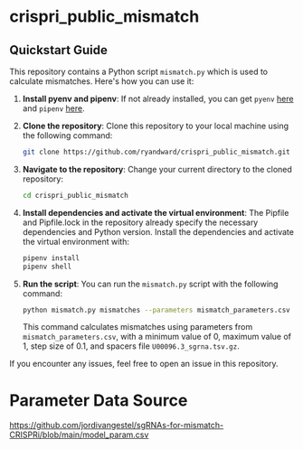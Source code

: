 # crispri_public_mismatch

## Quickstart Guide

This repository contains a Python script `mismatch.py` which is used to calculate mismatches. Here's how you can use it:

1. **Install pyenv and pipenv**: If not already installed, you can get `pyenv` [here](https://github.com/pyenv/pyenv#installation) and `pipenv` [here](https://pipenv.pypa.io/en/latest/install/#installing-pipenv).

2. **Clone the repository**: Clone this repository to your local machine using the following command:

    ```bash
    git clone https://github.com/ryandward/crispri_public_mismatch.git
    ```

3. **Navigate to the repository**: Change your current directory to the cloned repository:

    ```bash
    cd crispri_public_mismatch
    ```

4. **Install dependencies and activate the virtual environment**: The Pipfile and Pipfile.lock in the repository already specify the necessary dependencies and Python version. Install the dependencies and activate the virtual environment with:

    ```bash
    pipenv install
    pipenv shell
    ```

5. **Run the script**: You can run the `mismatch.py` script with the following command:

    ```bash
    python mismatch.py mismatches --parameters mismatch_parameters.csv --min 0 --max 1 --step 0.1 --spacers_file U00096.3_sgrna.tsv.gz
    ```

    This command calculates mismatches using parameters from `mismatch_parameters.csv`, with a minimum value of 0, maximum value of 1, step size of 0.1, and spacers file `U00096.3_sgrna.tsv.gz`.

If you encounter any issues, feel free to open an issue in this repository.

# Parameter Data Source 
https://github.com/jordivangestel/sgRNAs-for-mismatch-CRISPRi/blob/main/model_param.csv
